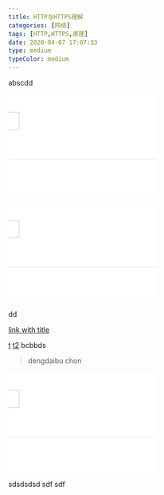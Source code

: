 ```yaml
---
title: HTTP与HTTPS理解
categories: [网络]
tags: [HTTP,HTTPS,原理]
date: 2020-04-07 17:07:33
type: medium
typeColor: medium
---
```


abscdd

![ss](./images/2020-04-13-19-00-59.png)

![](./images/2020-04-13-19-00-59.png "title text!")

dd

[link with title](http://nodeca.github.io/pica/demo/ "title text!")

[t](./images/2020-04-13-19-00-59.png "cc text!")
[t2](./images/2020-04-13-19-00-59.png)
bcbbds

<!-- more -->

> dengdaibu chon

![dd](./images/2020-04-13-19-00-59.png)

sdsdsdsd
sdf
sdf

<!-- $withDemoBase -->

<a :href="$withDemoBase('/abc')" v-text="$withDemoBase('/abc')"></a>
